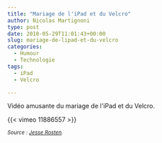 ```yaml
---
title: "Mariage de l'iPad et du Velcro"
author: Nicolas Martignoni
type: post
date: 2010-05-29T11:01:43+00:00
slug: mariage-de-lipad-et-du-velcro
categories:
  - Humour
  - Technologie
tags:
  - iPad
  - Velcro

---
```

Vidéo amusante du mariage de l'iPad et du Velcro.

{{< vimeo 11886557 >}}

<small>_Source : [Jesse Rosten][1]._</small>

  [1]: http://jesserosten.com/2010/ipad-velcro

<!--more-->
